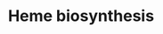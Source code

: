 ---
annotations:
- id: PW:0000218
  parent: regulatory pathway
  type: Pathway Ontology
  value: heme biosynthetic pathway
authors:
- Kdahlquist
- MaintBot
- Thomas
- Mills42
- Christine Chichester
- Egonw
- Mkutmon
- Eweitz
- Khanspers
description: 'The enzymatic process that produces heme is properly called porphyrin
  synthesis, as all the intermediates are tetrapyrroles that are chemically classified
  are porphyrins. The process is highly conserved across biology. In humans, this
  pathway serves almost exclusively to form heme. In other species, it also produces
  similar substances such as cobalamin (vitamin B12).  The pathway is initiated by
  the synthesis of D-Aminolevulinic acid (dALA or δALA) from the amino acid glycine
  and succinyl-CoA from the citric acid cycle (Krebs cycle). The rate-limiting enzyme
  responsible for this reaction, ALA synthase, is strictly regulated by intracellular
  iron levels and heme concentration. A low-iron level, e.g., in iron deficiency,
  leads to decreased porphyrin synthesis, which prevents accumulation of the toxic
  intermediates. This mechanism is of therapeutic importance: infusion of heme arginate
  or hematin can abort attacks of porphyria in patients with an inborn error of metabolism
  of this process, by reducing transcription of ALA synthase.  The organs mainly involved
  in heme synthesis are the liver and the bone marrow, although every cell requires
  heme to function properly. Heme is seen as an intermediate molecule in catabolism
  of haemoglobin in the process of bilirubin metabolism.  Based on Glycolysis and
  Gluconeogenesis Pathways at SGD and on Kruckeberg, AL and Dickinson, JR (2004) Carbon
  Metabolism in The Metabolism and Molecular Physiology of Saccharomyces cerevisiae,
  Dickinson, JR and Schweizer, M, eds, CRC Press.  Description source: Wikipedia http://en.wikipedia.org/wiki/Heme'
last-edited: 2023-04-04
organisms:
- Saccharomyces cerevisiae
redirect_from:
- /index.php/Pathway:WP102
- /instance/WP102
- /instance/WP102_r126086
revision: r126086
schema-jsonld:
- '@context': https://schema.org/
  '@id': https://wikipathways.github.io/pathways/WP102.html
  '@type': Dataset
  creator:
    '@type': Organization
    name: WikiPathways
  description: 'The enzymatic process that produces heme is properly called porphyrin
    synthesis, as all the intermediates are tetrapyrroles that are chemically classified
    are porphyrins. The process is highly conserved across biology. In humans, this
    pathway serves almost exclusively to form heme. In other species, it also produces
    similar substances such as cobalamin (vitamin B12).  The pathway is initiated
    by the synthesis of D-Aminolevulinic acid (dALA or δALA) from the amino acid glycine
    and succinyl-CoA from the citric acid cycle (Krebs cycle). The rate-limiting enzyme
    responsible for this reaction, ALA synthase, is strictly regulated by intracellular
    iron levels and heme concentration. A low-iron level, e.g., in iron deficiency,
    leads to decreased porphyrin synthesis, which prevents accumulation of the toxic
    intermediates. This mechanism is of therapeutic importance: infusion of heme arginate
    or hematin can abort attacks of porphyria in patients with an inborn error of
    metabolism of this process, by reducing transcription of ALA synthase.  The organs
    mainly involved in heme synthesis are the liver and the bone marrow, although
    every cell requires heme to function properly. Heme is seen as an intermediate
    molecule in catabolism of haemoglobin in the process of bilirubin metabolism.  Based
    on Glycolysis and Gluconeogenesis Pathways at SGD and on Kruckeberg, AL and Dickinson,
    JR (2004) Carbon Metabolism in The Metabolism and Molecular Physiology of Saccharomyces
    cerevisiae, Dickinson, JR and Schweizer, M, eds, CRC Press.  Description source:
    Wikipedia http://en.wikipedia.org/wiki/Heme'
  keywords:
  - CO2
  - CoA
  - H+
  - H2O2
  - HEM1
  - HEM12
  - HEM13
  - HEM14
  - HEM15
  - HEM2
  - HEM3
  - HEM4
  - Iron(2+)
  - NH3
  - O2
  - Porphobilinogen
  - Protoporphyrinogen IX
  - Water
  - coproporphyrinogen III
  - glycine
  - hydroxymethylbilane
  - porphobilinogen
  - protoheme
  - protoporphyrin IX
  - succinyl-CoA
  - uroporphyrinogen III
  license: CC0
  name: Heme biosynthesis
seo: CreativeWork
title: Heme biosynthesis
wpid: WP102
---